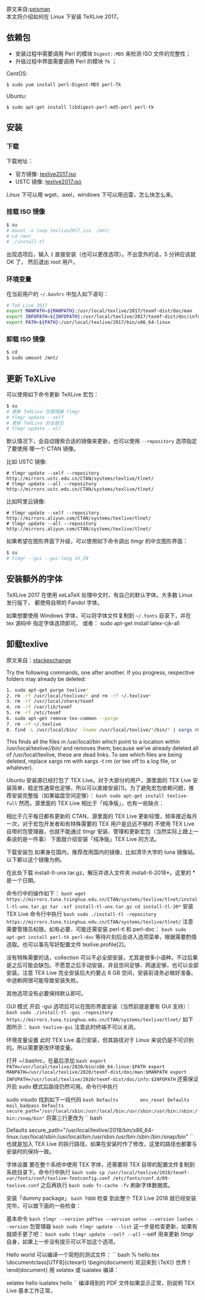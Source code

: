 
原文来自:<a href="https://github.com/seisman/seisman.info.posts/blob/master/_posts/2013-07-11-install-texlive-under-linux.md">seisman</a><br />
本文将介绍如何在 Linux 下安装 TeXLive 2017。

<!--more-->

## 依赖包

- 安装过程中需要调用 Perl 的模块 `Digest::MD5` 来检测 ISO 文件的完整性；
- 升级过程中界面需要调用 Perl 的模块 `Tk` ；

CentOS:

    $ sudo yum install perl-Digest-MD5 perl-Tk

Ubuntu:

    $ sudo apt-get install libdigest-perl-md5-perl perl-tk

## 安装

### 下载

下载地址：

- 官方镜像: [texlive2017.iso](http://mirrors.ctan.org/systems/texlive/Images/texlive2017.iso)
- USTC 镜像: [texlive2017.iso](http://mirrors.ustc.edu.cn/CTAN/systems/texlive/Images/texlive2017.iso)

Linux 下可以用 wget、axel，windows 下可以用迅雷，怎么快怎么来。

### 挂载 ISO 镜像

``` bash
$ su
# mount -o loop texlive2017.iso  /mnt/
# cd /mnt
# ./install-tl
```

出现选项后，输入 `I` 直接安装（也可以更改选项）。不出意外的话，5 分钟应该就 OK 了，
然后退出 root 用户。

### 环境变量

在当前用户的 `~/.bashrc` 中加入如下语句：

``` bash
# TeX Live 2017
export MANPATH=${MANPATH}:/usr/local/texlive/2017/texmf-dist/doc/man
export INFOPATH=${INFOPATH}:/usr/local/texlive/2017/texmf-dist/doc/info
export PATH=${PATH}:/usr/local/texlive/2017/bin/x86_64-linux
```

### 卸载 ISO 镜像

``` bash
$ cd
$ sudo umount /mnt/
```

## 更新 TeXLive

可以使用如下命令更新 TeXLive 宏包：

``` bash
$ su
# 更新 TeXLive 包管理器 tlmgr
# tlmgr update --self
# 更新 TeXLive 的全部包
# tlmgr update --all
```

默认情况下，会自动搜索合适的镜像来更新，也可以使用 `--repository` 选项指定了要使用
哪一个 CTAN 镜像。

比如 USTC 镜像:

    # tlmgr update --self --repository http://mirrors.ustc.edu.cn/CTAN/systems/texlive/tlnet/
    # tlmgr update --all --repository http://mirrors.ustc.edu.cn/CTAN/systems/texlive/tlnet/

比如阿里云镜像:

    # tlmgr update --self --repository http://mirrors.aliyun.com/CTAN/systems/texlive/tlnet/
    # tlmgr update --all --repository http://mirrors.aliyun.com/CTAN/systems/texlive/tlnet/

如果希望在图形界面下升级，可以使用如下命令调出 tlmgr 的中文图形界面：

``` bash
$ su
# tlmgr --gui --gui-lang zh_CN
```

## 安装额外的字体

TeXLive 2017 在使用 xeLaTeX 处理中文时，有自己的默认字体。大多数 Linux 发行版下，
都使用自带的 Fandol 字体。

如果想要使用 Windows 字体，可以将字体文件复制到 `~/.fonts` 目录下，并在 tex 源码中
指定字体选项即可。
或者：
sudo apt-get install latex-cjk-all 


## 卸载texlive
原文来自：<a href="https://tex.stackexchange.com/questions/95483/how-to-remove-everything-related-to-tex-live-for-fresh-install-on-ubuntu">stackexchange</a>

Try the following commands, one after another. If you progress, respective folders may already be deleted:
```bash
1. sudo apt-get purge texlive*
2. rm -rf /usr/local/texlive/* and rm -rf ~/.texlive*
3. rm -rf /usr/local/share/texmf
4. rm -rf /var/lib/texmf
5. rm -rf /etc/texmf
6. sudo apt-get remove tex-common --purge
7. rm -rf ~/.texlive
8. find -L /usr/local/bin/ -lname /usr/local/texlive/*/bin/* | xargs rm
```


This finds all the files in /usr/local/bin which point to a location within /usr/local/texlive/*/bin/* and removes them; because we’ve already deleted all of /usr/local/texlive, these are dead links. To see which files are being deleted, replace xargs rm with xargs -t rm (or tee off to a log file, or whatever).



Ubuntu 安装源已经打包了 TEX Live。对于大部分的用户，源里面的 TEX Live 安装简单，稳定性通常也足够，所以可以直接安装[1]。为了避免宏包依赖问题，推荐安装完整版（如果磁盘空间足够）：
`` bash
sudo apt-get install texlive-full
`` 
然而，源里面的 TEX Live 相比于「纯净版」，也有一些缺点：

相比于几乎每日都有更新的 CTAN，源里面的 TEX Live 更新较慢，频率接近每月一次，对于宏包开发者和有特殊需要的 TEX 用户是远远不够的
不使用 TEX Live 自带的包管理器，也就不能通过 tlmgr 安装、管理和更新宏包（当然实际上跟上一条说的是一件事）
下面就介绍安装「纯净版」TEX Live 的方法。

下载安装包
如果身在国内，推荐改用国内的镜像，比如清华大学的 tuna 镜像站。以下都以这个镜像为例。

在此处下载 install-tl-unx.tar.gz，解压并进入文件夹 install-tl-2018*。这里的 * 是一个日期。

命令行中的操作如下：
`` bash
wget https://mirrors.tuna.tsinghua.edu.cn/CTAN/systems/texlive/tlnet/install-tl-unx.tar.gz
tar -xzf install-tl-unx.tar.gz
cd install-tl-20*
`` 
安装 TEX Live
命令行中执行
`` bash
sudo ./install-tl -repository https://mirrors.tuna.tsinghua.edu.cn/CTAN/systems/texlive/tlnet/
`` 
注意需要管理员权限。如有必要，可能还需安装 perl-tl 和 perl-doc：
`` bash
sudo apt-get install perl-tk perl-doc
`` 
等待片刻后会进入选项菜单，根据需要酌情选取。也可以事先写好配置文件 texlive.profile[2]。

没有特殊需要的话，collection 可以不必全部安装，尤其是很多小语种。不过后果是之后可能会缺包。不愿意之后手动安装，并且空间足够、网速足够，也可以全部安装。注意 TEX Live 完全安装后大约要占 6 GB 空间，安装前请务必做好准备。中途断网很可能导致安装失败。

其他选项没有必要保持默认即可。

GUI 模式
开启 -gui 选项后可以在图形界面安装（当然前提是要有 GUI 支持）：
`` bash
sudo ./install-tl -gui -repository https://mirrors.tuna.tsinghua.edu.cn/CTAN/systems/texlive/tlnet/
`` 
如下图所示：
`` bash
texlive-gui
`` 
注意此时终端不可以关闭。


环境变量设置
此时 TEX Live 虽已安装，但其路径对于 Linux 来说仍是不可识别的。所以需要更改环境变量。

打开 ~/.bashrc，在最后添加
`` bash
export PATH=/usr/local/texlive/2020/bin/x86_64-linux:$PATH
export MANPATH=/usr/local/texlive/2020/texmf-dist/doc/man:$MANPATH
export INFOPATH=/usr/local/texlive/2020/texmf-dist/doc/info:$INFOPATH
`` 
还需保证开启 sudo 模式后路径仍然可用。命令行中执行

sudo visudo
找到如下一段代码
`` bash
Defaults        env_reset
Defaults        mail_badpass
Defaults        secure_path="/usr/local/sbin:/usr/local/bin:/usr/sbin:/usr/bin:/sbin:/bin:/snap/bin"
`` 
将第三行更改为
`` bash

Defaults        secure_path="/usr/local/texlive/2018/bin/x86_64-linux:/usr/local/sbin:/usr/local/bin:/usr/sbin:/usr/bin:/sbin:/bin:/snap/bin"
`` 
也就是加入 TEX Live 的执行路径。如果在安装时作了修改，这里的路径也都要与安装时的保持一致。

字体设置
要在整个系统中使用 TEX 字体，还需要将 TEX 自带的配置文件复制到系统目录下。命令行中执行
`` bash
sudo cp /usr/local/texlive/2018/texmf-var/fonts/conf/texlive-fontconfig.conf /etc/fonts/conf.d/09-texlive.conf
`` 
之后再执行
`` bash
sudo fc-cache -fv
`` 
刷新字体数据库。

安装「dummy package」
`` bash
TODO
`` 
检查
到此整个 TEX Live 2018 就已经安装完毕。可以做下面的一些检查：

基本命令
`` bash
tlmgr --version
pdftex --version
xetex --version
luatex --version
`` 
包管理器
`` bash
sudo tlmgr update --list
`` 
这一步是检查更新，如果有就顺手更了吧：
`` bash
sudo tlmgr update --self --all
`` 
--self 用来更新 tlmgr 自身，如果上一步没有提示可以不加这个选项。

Hello world
可以编译一个简短的测试文件：
`` bash
% hello.tex
\documentclass[UTF8]{ctexart}
\begin{document}
欢迎来到 \TeX{} 世界！
\end{document}
用 xelatex 或 lualatex 编译：

xelatex hello
lualatex hello
`` 
编译得到的 PDF 文件如果显示正常，则说明 TEX Live 基本工作正常。

